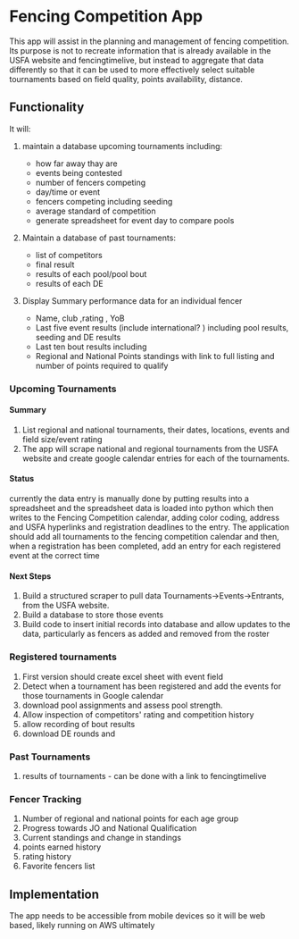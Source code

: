 # Fencing Competition App
This app will assist in the planning and management of fencing competition. Its purpose is not to recreate information that is already available in the USFA website and fencingtimelive, but instead to aggregate that data differently so that it can be used to more effectively select suitable tournaments based on field quality, points availability, distance.
## Functionality
It will: 
1. maintain a database upcoming tournaments including: 
    * how far away thay are
    * events being contested
    * number of fencers competing
    * day/time or event
    * fencers competing including seeding
    * average standard of competition
    * generate spreadsheet for event day to compare pools

1. Maintain a database of past tournaments:
    * list of competitors
    * final result
    * results of each pool/pool bout
    * results of each DE 

1. Display Summary performance data for an individual fencer
    * Name, club ,rating , YoB
    * Last five event results  (include international? ) including pool results, seeding and DE results
    * Last ten bout  results including 
    * Regional and National Points standings with link to full listing and number of points required 
      to qualify

### Upcoming Tournaments
#### Summary
1. List regional and national tournaments, their dates, locations, events and field size/event rating
1. The app will scrape national and regional tournaments from the USFA website and create google calendar entries for each of the tournaments.  

#### Status
 currently the data entry is manually done by putting results into a spreadsheet and the spreadsheet data is loaded into python which then writes to the Fencing Competition calendar, adding color coding, address and USFA hyperlinks and registration deadlines to the entry.
 The application should add all tournaments to the fencing competition calendar and then, when a registration has been completed, add an entry for each registered event at the correct time
#### Next Steps
1. Build a structured scraper to pull data Tournaments->Events->Entrants, from the USFA website.
1. Build a database to store those events 
1. Build code to insert initial records into database and allow updates to the data, particularly as fencers as added and removed from the roster

### Registered tournaments
1. First version should create excel sheet with event field
1. Detect when a tournament has been registered and add the events for those tournaments in Google calendar
1. download pool assignments and assess pool strength.
1. Allow inspection of competitors' rating and competition history
1. allow recording of bout results
1. download DE rounds and

### Past Tournaments
1. results of tournaments - can be done with a link to fencingtimelive



### Fencer Tracking

1. Number of regional and national points for each age group
1. Progress towards JO and National Qualification
1. Current standings and change in standings
1. points earned history
1. rating history
1. Favorite fencers list 

## Implementation
The app needs to be accessible from mobile devices so it will be web based, likely running on AWS ultimately